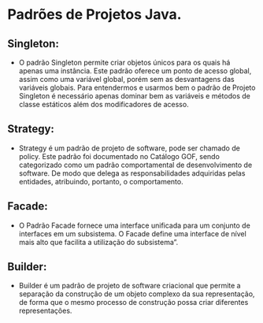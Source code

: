 # Padrões de Projetos Java.



## Singleton:
- O padrão Singleton permite criar objetos únicos para os quais há apenas uma instância. Este padrão oferece um ponto de acesso global, assim como uma variável global, porém sem as desvantagens das variáveis globais. Para entendermos e usarmos bem o padrão de Projeto Singleton é necessário apenas dominar bem as variáveis e métodos de classe estáticos além dos modificadores de acesso.

## Strategy:

- Strategy é um padrão de projeto de software, pode ser chamado de policy. Este padrão foi documentado no Catálogo GOF, sendo categorizado como um padrão comportamental de desenvolvimento de software. De modo que delega as responsabilidades adquiridas pelas entidades, atribuindo, portanto, o comportamento.

## Facade:

- O Padrão Facade fornece uma interface unificada para um conjunto de interfaces em um subsistema. O Facade define uma interface de nível mais alto que facilita a utilização do subsistema”.

## Builder:

- Builder é um padrão de projeto de software criacional que permite a separação da construção de um objeto complexo da sua representação, de forma que o mesmo processo de construção possa criar diferentes representações.

  



